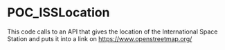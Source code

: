 # POC_ISSLocation

This code calls to an API that gives the location of the International Space Station and puts it into a link on https://www.openstreetmap.org/
